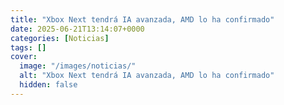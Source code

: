 ```yaml
---
title: "Xbox Next tendrá IA avanzada, AMD lo ha confirmado"
date: 2025-06-21T13:14:07+0000
categories: [Noticias]
tags: []
cover:
  image: "/images/noticias/"
  alt: "Xbox Next tendrá IA avanzada, AMD lo ha confirmado"
  hidden: false
---
```



